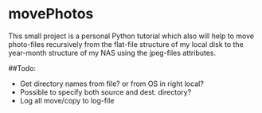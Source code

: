 # movePhotos

This small project is a personal Python tutorial which also will help to
 move photo-files recursively from the flat-file structure of my local disk to the
 year-month structure of my NAS using the jpeg-files attributes.

##Todo:
- Get directory names from file? or from OS in right local?
- Possible to specify both source and dest. directory?
- Log all move/copy to log-file


